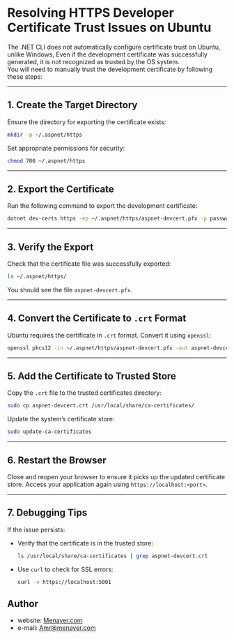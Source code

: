 # Resolving HTTPS Developer Certificate Trust Issues on Ubuntu

The .NET CLI does not automatically configure certificate trust on Ubuntu, unlike Windows, Even if the development certificate was successfully generated, it is not recognized as trusted by the OS system.  
You will need to manually trust the development certificate by following these steps:

---

## **1. Create the Target Directory**
Ensure the directory for exporting the certificate exists:
```bash
mkdir -p ~/.aspnet/https
```
Set appropriate permissions for security:
```bash
chmod 700 ~/.aspnet/https
```

---

## **2. Export the Certificate**
Run the following command to export the development certificate:
```bash
dotnet dev-certs https -ep ~/.aspnet/https/aspnet-devcert.pfx -p password
```

---

## **3. Verify the Export**
Check that the certificate file was successfully exported:
```bash
ls ~/.aspnet/https/
```
You should see the file `aspnet-devcert.pfx`.

---

## **4. Convert the Certificate to `.crt` Format**
Ubuntu requires the certificate in `.crt` format. Convert it using `openssl`:
```bash
openssl pkcs12 -in ~/.aspnet/https/aspnet-devcert.pfx -out aspnet-devcert.crt -nokeys -passin pass:password
```

---

## **5. Add the Certificate to Trusted Store**
Copy the `.crt` file to the trusted certificates directory:
```bash
sudo cp aspnet-devcert.crt /usr/local/share/ca-certificates/
```
Update the system’s certificate store:
```bash
sudo update-ca-certificates
```

---

## **6. Restart the Browser**
Close and reopen your browser to ensure it picks up the updated certificate store. Access your application again using `https://localhost:<port>`.

---

## **7. Debugging Tips**
If the issue persists:

- Verify that the certificate is in the trusted store:
  ```bash
  ls /usr/local/share/ca-certificates | grep aspnet-devcert.crt
  ```

- Use `curl` to check for SSL errors:
  ```bash
  curl -v https://localhost:5001
  ```

## Author

- website: [Menayer.com](https://www.menayer.com)
- e-mail: <Amr@menayer.com>
